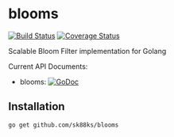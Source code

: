# blooms
 
[![Build Status](https://travis-ci.org/sk88ks/blooms.svg?branch=master)](https://travis-ci.org/sk88ks/blooms)
[![Coverage Status](https://coveralls.io/repos/sk88ks/blooms/badge.svg?branch=master)](https://coveralls.io/r/sk88ks/blooms?branch=master)

Scalable Bloom Filter implementation for Golang

Current API Documents:

* blooms: [![GoDoc](https://godoc.org/github.com/sk88ks/blooms?status.svg)](https://godoc.org/github.com/sk88ks/blooms)

Installation
----

```
go get github.com/sk88ks/blooms
```
